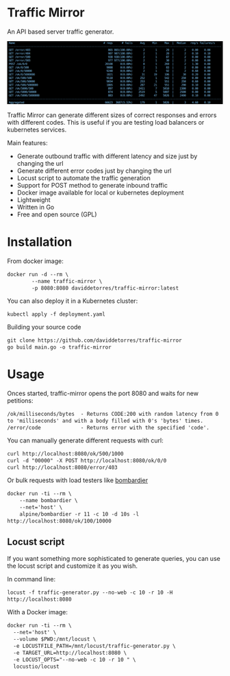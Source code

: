 # Traffic Mirror
An API based server traffic generator. 

![locust screenshot](./images/locust-screenshot.png)

Traffic Mirror can generate different sizes of correct responses and errors with different codes. This is useful if you are testing load balancers or kubernetes services.

Main features: 
* Generate outbound traffic with different latency and size just by changing the url
* Generate different error codes just by changing the url
* Locust script to automate the traffic generation
* Support for POST method to generate inbound traffic 
* Docker image available for local or kubernetes deployment
* Lightweight
* Written in Go
* Free and open source (GPL)

# Installation
From docker image:
```
docker run -d --rm \
        --name traffic-mirror \
        -p 8080:8080 daviddetorres/traffic-mirror:latest
```

You can also deploy it in a Kubernetes cluster:
```
kubectl apply -f deployment.yaml
```

Building your source code
```
git clone https://github.com/daviddetorres/traffic-mirror
go build main.go -o traffic-mirror
```

# Usage
Onces started, traffic-mirror opens the port 8080 and waits for new petitions:
```
/ok/milliseconds/bytes  - Returns CODE:200 with random latency from 0 to 'milliseconds' and with a body filled with 0's 'bytes' times.
/error/code             - Returns error with the specified 'code'.
```

You can manually generate different requests with curl: 
```
curl http://localhost:8080/ok/500/1000
curl -d "00000" -X POST http://localhost:8080/ok/0/0
curl http://localhost:8080/error/403
```

Or bulk requests with load testers like [bombardier](https://github.com/codesenberg/bombardier)
```
docker run -ti --rm \
    --name bombardier \
    --net='host' \
    alpine/bombardier -r 11 -c 10 -d 10s -l http://localhost:8080/ok/100/10000
```


## Locust script
If you want something more sophisticated to generate queries, you can use the locust script and customize it as you wish. 

In command line:
```
locust -f traffic-generator.py --no-web -c 10 -r 10 -H http://localhost:8080
```

With a Docker image:
```
docker run -ti --rm \
  --net='host' \
  --volume $PWD:/mnt/locust \
  -e LOCUSTFILE_PATH=/mnt/locust/traffic-generator.py \
  -e TARGET_URL=http://localhost:8080 \
  -e LOCUST_OPTS="--no-web -c 10 -r 10 " \
  locustio/locust
```
